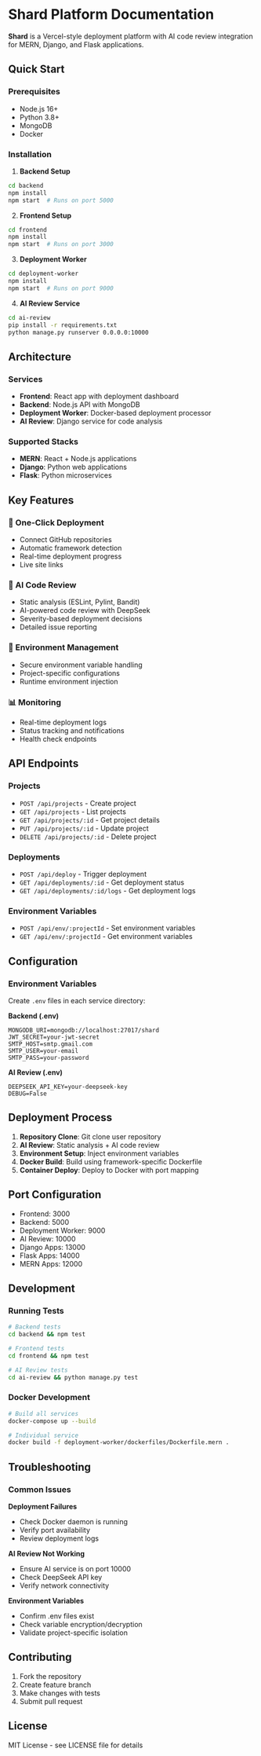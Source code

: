 # Shard Platform Documentation

**Shard** is a Vercel-style deployment platform with AI code review integration for MERN, Django, and Flask applications.

## Quick Start

### Prerequisites
- Node.js 16+
- Python 3.8+
- MongoDB
- Docker

### Installation

1. **Backend Setup**
```bash
cd backend
npm install
npm start  # Runs on port 5000
```

2. **Frontend Setup**
```bash
cd frontend
npm install
npm start  # Runs on port 3000
```

3. **Deployment Worker**
```bash
cd deployment-worker
npm install
npm start  # Runs on port 9000
```

4. **AI Review Service**
```bash
cd ai-review
pip install -r requirements.txt
python manage.py runserver 0.0.0.0:10000
```

## Architecture

### Services
- **Frontend**: React app with deployment dashboard
- **Backend**: Node.js API with MongoDB
- **Deployment Worker**: Docker-based deployment processor
- **AI Review**: Django service for code analysis

### Supported Stacks
- **MERN**: React + Node.js applications
- **Django**: Python web applications
- **Flask**: Python microservices

## Key Features

### 🚀 One-Click Deployment
- Connect GitHub repositories
- Automatic framework detection
- Real-time deployment progress
- Live site links

### 🤖 AI Code Review
- Static analysis (ESLint, Pylint, Bandit)
- AI-powered code review with DeepSeek
- Severity-based deployment decisions
- Detailed issue reporting

### 🔧 Environment Management
- Secure environment variable handling
- Project-specific configurations
- Runtime environment injection

### 📊 Monitoring
- Real-time deployment logs
- Status tracking and notifications
- Health check endpoints

## API Endpoints

### Projects
- `POST /api/projects` - Create project
- `GET /api/projects` - List projects
- `GET /api/projects/:id` - Get project details
- `PUT /api/projects/:id` - Update project
- `DELETE /api/projects/:id` - Delete project

### Deployments
- `POST /api/deploy` - Trigger deployment
- `GET /api/deployments/:id` - Get deployment status
- `GET /api/deployments/:id/logs` - Get deployment logs

### Environment Variables
- `POST /api/env/:projectId` - Set environment variables
- `GET /api/env/:projectId` - Get environment variables

## Configuration

### Environment Variables
Create `.env` files in each service directory:

**Backend (.env)**
```
MONGODB_URI=mongodb://localhost:27017/shard
JWT_SECRET=your-jwt-secret
SMTP_HOST=smtp.gmail.com
SMTP_USER=your-email
SMTP_PASS=your-password
```

**AI Review (.env)**
```
DEEPSEEK_API_KEY=your-deepseek-key
DEBUG=False
```

## Deployment Process

1. **Repository Clone**: Git clone user repository
2. **AI Review**: Static analysis + AI code review
3. **Environment Setup**: Inject environment variables
4. **Docker Build**: Build using framework-specific Dockerfile
5. **Container Deploy**: Deploy to Docker with port mapping

## Port Configuration

- Frontend: 3000
- Backend: 5000
- Deployment Worker: 9000
- AI Review: 10000
- Django Apps: 13000
- Flask Apps: 14000
- MERN Apps: 12000

## Development

### Running Tests
```bash
# Backend tests
cd backend && npm test

# Frontend tests
cd frontend && npm test

# AI Review tests
cd ai-review && python manage.py test
```

### Docker Development
```bash
# Build all services
docker-compose up --build

# Individual service
docker build -f deployment-worker/dockerfiles/Dockerfile.mern .
```

## Troubleshooting

### Common Issues

**Deployment Failures**
- Check Docker daemon is running
- Verify port availability
- Review deployment logs

**AI Review Not Working**
- Ensure AI service is on port 10000
- Check DeepSeek API key
- Verify network connectivity

**Environment Variables**
- Confirm .env files exist
- Check variable encryption/decryption
- Validate project-specific isolation

## Contributing

1. Fork the repository
2. Create feature branch
3. Make changes with tests
4. Submit pull request

## License

MIT License - see LICENSE file for details
